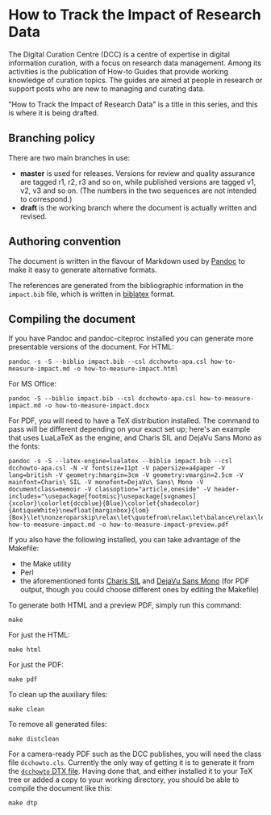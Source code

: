 How to Track the Impact of Research Data
==========================================

The Digital Curation Centre (DCC) is a centre of expertise in digital information curation, with a focus on research data management. Among its activities is the publication of How-to Guides that provide working knowledge of curation topics. The guides are aimed at people in research or support posts who are new to managing and curating data. 

"How to Track the Impact of Research Data" is a title in this series, and this is where it is being drafted.


Branching policy
----------------

There are two main branches in use:

* **master** is used for releases. Versions for review and quality assurance are tagged r1, r2, r3 and so on, while published versions are tagged v1, v2, v3 and so on. (The numbers in the two sequences are not intended to correspond.)
* **draft** is the working branch where the document is actually written and revised.


Authoring convention
--------------------

The document is written in the flavour of Markdown used by [Pandoc](http://johnmacfarlane.net/pandoc/) to make it easy to generate alternative formats.

The references are generated from the bibliographic information in the `impact.bib` file, which is written in [biblatex](http://www.tex.ac.uk/tex-archive/help/Catalogue/entries/biblatex.html) format.


Compiling the document
----------------------

If you have Pandoc and pandoc-citeproc installed you can generate more presentable versions of the document. For HTML:

~~~~
pandoc -s -S --biblio impact.bib --csl dcchowto-apa.csl how-to-measure-impact.md -o how-to-measure-impact.html
~~~~

For MS Office:

~~~~
pandoc -S --biblio impact.bib --csl dcchowto-apa.csl how-to-measure-impact.md -o how-to-measure-impact.docx
~~~~

For PDF, you will need to have a TeX distribution installed. The command to pass will be different depending on your exact set up; here's an example that uses LuaLaTeX as the engine, and Charis SIL and DejaVu Sans Mono as the fonts:

~~~~
pandoc -s -S --latex-engine=lualatex --biblio impact.bib --csl dcchowto-apa.csl -N -V fontsize=11pt -V papersize=a4paper -V lang=british -V geometry:hmargin=3cm -V geometry:vmargin=2.5cm -V mainfont=Charis\ SIL -V monofont=DejaVu\ Sans\ Mono -V documentclass=memoir -V classoption="article,oneside" -V header-includes="\usepackage{footmisc}\usepackage[svgnames]{xcolor}\colorlet{dccblue}{Blue}\colorlet{shadecolor}{AntiqueWhite}\newfloat{marginbox}{lom}{Box}\let\nonzeroparskip\relax\let\quotefrom\relax\let\balance\relax\let\fullcite\textbf" how-to-measure-impact.md -o how-to-measure-impact-preview.pdf
~~~~

If you also have the following installed, you can take advantage of the Makefile:

* the Make utility
* Perl
* the aforementioned fonts [Charis SIL](http://scripts.sil.org/cms/scripts/page.php?item_id=CharisSIL_download) and [DejaVu Sans Mono](http://dejavu-fonts.org/wiki/Download) (for PDF output, though you could choose different ones by editing the Makefile)

To generate both HTML and a preview PDF, simply run this command:

~~~~
make
~~~~

For just the HTML:

~~~~
make html
~~~~

For just the PDF:

~~~~
make pdf
~~~~

To clean up the auxiliary files:

~~~~
make clean
~~~~

To remove all generated files:

~~~~
make distclean
~~~~

For a camera-ready PDF such as the DCC publishes, you will need the class file `dcchowto.cls`. Currently the only way of getting it is to generate it from the [`dcchowto` DTX file](https://github.com/alex-ball/dcchowto). Having done that, and either installed it to your TeX tree or added a copy to your working directory, you should be able to compile the document like this:

~~~~
make dtp
~~~~

